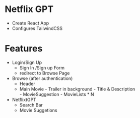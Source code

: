 # Netflix GPT 

- Create React App
- Configures TailwindCSS


# Features
- Login/Sign Up
     - Sign In /Sign up Form
     - redirect to Browse Page
- Browse (after authentication) 
     - Header
     - Main Movie
            - Trailer in background
            - Title & Description   
            - MovieSuggestion
                  - MovieLists * N
- NetflixtGPT
     - Search Bar
     - Movie Suggetions                   
